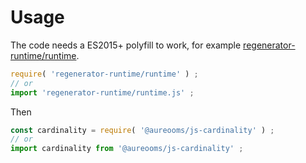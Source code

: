 # Usage
The code needs a ES2015+ polyfill to work, for example
[regenerator-runtime/runtime](https://babeljs.io/docs/usage/polyfill).
```js
require( 'regenerator-runtime/runtime' ) ;
// or
import 'regenerator-runtime/runtime.js' ;
```

Then
```js
const cardinality = require( '@aureooms/js-cardinality' ) ;
// or
import cardinality from '@aureooms/js-cardinality' ;
```
